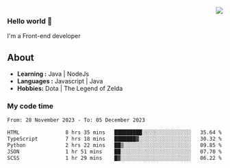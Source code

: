 <img align='right' src="https://github-readme-stats.vercel.app/api?username=jumodada&show_icons=true&theme=vue">

### Hello world 👋

I'm a Front-end developer 
    
## About
-  **Learning :** Java | NodeJs
-  **Languages :** Javascript | Java
-  **Hobbies:** Dota | The Legend of Zelda

### My code time

<!--START_SECTION:waka-->

```txt
From: 28 November 2023 - To: 05 December 2023

HTML               8 hrs 35 mins   █████████░░░░░░░░░░░░░░░░   35.64 %
TypeScript         7 hrs 18 mins   ███████▓░░░░░░░░░░░░░░░░░   30.32 %
Python             2 hrs 22 mins   ██▒░░░░░░░░░░░░░░░░░░░░░░   09.85 %
JSON               1 hr 51 mins    ██░░░░░░░░░░░░░░░░░░░░░░░   07.70 %
SCSS               1 hr 29 mins    █▓░░░░░░░░░░░░░░░░░░░░░░░   06.22 %
```

<!--END_SECTION:waka-->
